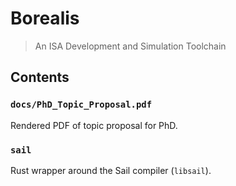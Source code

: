 # Borealis

> An ISA Development and Simulation Toolchain

## Contents

### `docs/PhD_Topic_Proposal.pdf`

Rendered PDF of topic proposal for PhD.

### `sail`

Rust wrapper around the Sail compiler (`libsail`).
